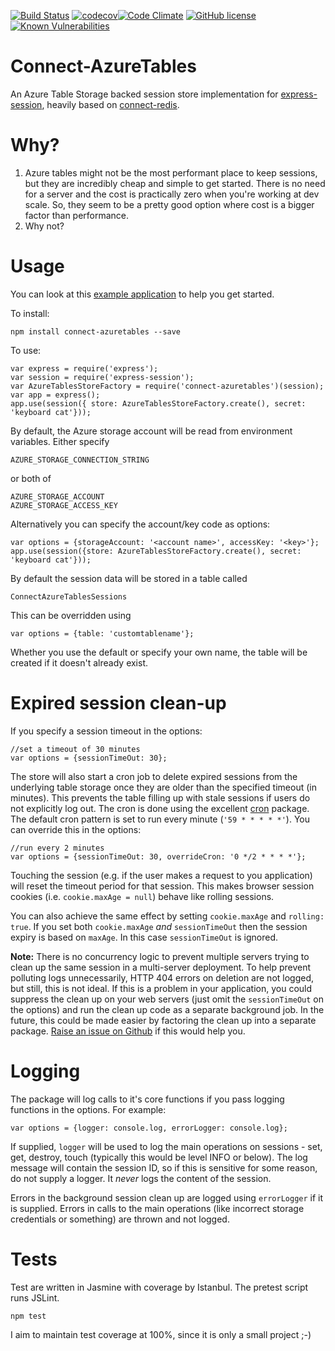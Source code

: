 [![Build Status](https://api.travis-ci.org/namankanakiya/connect-azuretables.svg?branch=master)](https://travis-ci.org/namankanakiya/connect-azuretables) [![codecov](https://codecov.io/gh/namankanakiya/connect-azuretables/branch/master/graph/badge.svg)](https://codecov.io/gh/namankanakiya/connect-azuretables)[![Code Climate](https://api.codeclimate.com/v1/badges/7ee7083e5944a9ce1cf3/maintainability)](https://codeclimate.com/github/namankanakiya/connect-azuretables/maintainability) [![GitHub license](https://img.shields.io/badge/license-Apache--2.0-brightgreen.svg)](LICENSE.txt)
[![Known Vulnerabilities](https://snyk.io/test/github/namankanakiya/connect-azuretables/badge.svg)](https://snyk.io/test/github/namankanakiya/connect-azuretables)


Connect-AzureTables
===================

An Azure Table Storage backed session store implementation for [express-session](https://github.com/expressjs/session#session-store-implementation), heavily based on [connect-redis](https://www.npmjs.com/package/connect-redis).


Why?
====

1. Azure tables might not be the most performant place to keep sessions, but they are incredibly cheap and simple to get started. There is no need for a server and the cost is practically zero when you're working at dev scale. So, they seem to be a pretty good option where cost is a bigger factor than performance.
2. Why not?

Usage
=====

You can look at this [example application](https://github.com/mike-goodwin/connect-azuretables-sample) to help you get started.

To install:

    npm install connect-azuretables --save
    
To use:

    var express = require('express');
    var session = require('express-session');
    var AzureTablesStoreFactory = require('connect-azuretables')(session);
    var app = express();
    app.use(session({ store: AzureTablesStoreFactory.create(), secret: 'keyboard cat'}));

By default, the Azure storage account will be read from environment variables. Either specify 

    AZURE_STORAGE_CONNECTION_STRING
    
or both of

    AZURE_STORAGE_ACCOUNT
    AZURE_STORAGE_ACCESS_KEY
    
Alternatively you can specify the account/key code as options:

    var options = {storageAccount: '<account name>', accessKey: '<key>'};
    app.use(session({store: AzureTablesStoreFactory.create(), secret: 'keyboard cat'}));
  
By default the session data will be stored in a table called

    ConnectAzureTablesSessions
    
This can be overridden using 

    var options = {table: 'customtablename'};
  
Whether you use the default or specify your own name, the table will be created if it doesn't already exist.

Expired session clean-up
========================

If you specify a session timeout in the options:

    //set a timeout of 30 minutes
    var options = {sessionTimeOut: 30};
    
The store will also start a cron job to delete expired sessions from the underlying table storage once they are older
than the specified timeout (in minutes). This prevents the table filling up with stale sessions if users do not
explicitly log out. The cron is done using the excellent [cron](https://www.npmjs.com/package/cron) package. The default cron pattern is set to run every minute (`'59 * * * * *'`). You
can override this in the options:

    //run every 2 minutes
    var options = {sessionTimeOut: 30, overrideCron: '0 */2 * * * *'};
    
Touching the session (e.g. if the user makes a request to you application) will reset the timeout period for that
session. This makes browser session cookies (i.e. `cookie.maxAge = null`) behave like rolling sessions.

You can also achieve the same effect by setting `cookie.maxAge` and `rolling: true`. If you set both `cookie.maxAge`
*and* `sessionTimeOut` then the session expiry is based on `maxAge`. In this case `sessionTimeOut` is ignored. 
    
**Note:** There is no concurrency logic to prevent multiple servers trying to clean up the same session in a 
multi-server deployment. To help prevent polluting logs unnecessarily, HTTP 404 errors on deletion are not logged, but still,
this is not ideal. If this is a problem in your application, you could suppress the clean up on your web servers
(just omit the `sessionTimeOut` on the options) and run the clean up code as a separate background job. In the future, this
could be made easier by factoring the clean up into a separate package.
[Raise an issue on Github](https://github.com/namankanakiya/connect-azuretables/issues) if this would help you.

Logging
=======

The package will log calls to it's core functions if you pass logging functions in the options. For example:

    var options = {logger: console.log, errorLogger: console.log};
    
If supplied, `logger` will be used to log the main operations on sessions - set, get, destroy, touch (typically this would be level INFO or below). The log 
message will contain the session ID, so if this is sensitive for some reason, do not supply a logger. 
It *never* logs the content of the session. 

Errors in the background session clean up are logged using `errorLogger` if it is supplied. Errors in calls to the main operations (like incorrect storage credentials or something) are thrown and not logged.

Tests
=====

Test are written in Jasmine with coverage by Istanbul. The pretest script runs JSLint.

    npm test
    
I aim to maintain test coverage at 100%, since it is only a small project ;-)

